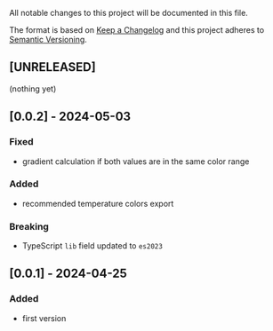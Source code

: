 All notable changes to this project will be documented in this file.

The format is based on [Keep a Changelog](http://keepachangelog.com/en/1.0.0/)
and this project adheres to [Semantic Versioning](http://semver.org/spec/v2.0.0.html).

## [UNRELEASED]
(nothing yet)

## [0.0.2] - 2024-05-03
### Fixed
- gradient calculation if both values are in the same color range
### Added
- recommended temperature colors export
### Breaking
- TypeScript `lib` field updated to `es2023`

## [0.0.1] - 2024-04-25
### Added
- first version
